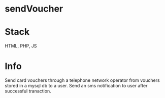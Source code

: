 # sendVoucher

# Stack
HTML, PHP, JS

# Info
Send card vouchers through a telephone network operator from vouchers stored in a mysql db to a user. 
Send an sms notification to user after successful tranaction.
